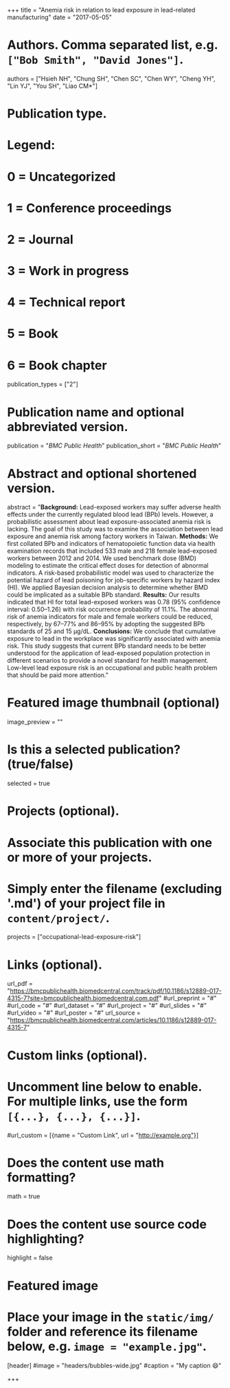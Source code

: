 +++
title = "Anemia risk in relation to lead exposure in lead-related manufacturing"
date = "2017-05-05"

# Authors. Comma separated list, e.g. `["Bob Smith", "David Jones"]`.
authors = ["Hsieh NH", "Chung SH", "Chen SC", "Chen WY", "Cheng YH", "Lin YJ", "You SH", "Liao CM*"]

# Publication type.
# Legend:
# 0 = Uncategorized
# 1 = Conference proceedings
# 2 = Journal
# 3 = Work in progress
# 4 = Technical report
# 5 = Book
# 6 = Book chapter
publication_types = ["2"]

# Publication name and optional abbreviated version.
publication = "*BMC Public Health*"
publication_short = "*BMC Public Health*"

# Abstract and optional shortened version.
abstract = "**Background:** Lead-exposed workers may suffer adverse health effects under the currently regulated blood lead (BPb) levels. However, a probabilistic assessment about lead exposure-associated anemia risk is lacking. The goal of this study was to examine the association between lead exposure and anemia risk among factory workers in Taiwan. **Methods:** We first collated BPb and indicators of hematopoietic function data via health examination records that included 533 male and 218 female lead-exposed workers between 2012 and 2014. We used benchmark dose (BMD) modeling to estimate the critical effect doses for detection of abnormal indicators. A risk-based probabilistic model was used to characterize the potential hazard of lead poisoning for job-specific workers by hazard index (HI). We applied Bayesian decision analysis to determine whether BMD could be implicated as a suitable BPb standard. **Results:** Our results indicated that HI for total lead-exposed workers was 0.78 (95% confidence interval: 0.50–1.26) with risk occurrence probability of 11.1%. The abnormal risk of anemia indicators for male and female workers could be reduced, respectively, by 67–77% and 86–95% by adopting the suggested BPb standards of 25 and 15 μg/dL. **Conclusions:** We conclude that cumulative exposure to lead in the workplace was significantly associated with anemia risk. This study suggests that current BPb standard needs to be better understood for the application of lead-exposed population protection in different scenarios to provide a novel standard for health management. Low-level lead exposure risk is an occupational and public health problem that should be paid more attention."

# Featured image thumbnail (optional)
image_preview = ""

# Is this a selected publication? (true/false)
selected = true

# Projects (optional).
#   Associate this publication with one or more of your projects.
#   Simply enter the filename (excluding '.md') of your project file in `content/project/`.
projects = ["occupational-lead-exposure-risk"]

# Links (optional).
url_pdf = "https://bmcpublichealth.biomedcentral.com/track/pdf/10.1186/s12889-017-4315-7?site=bmcpublichealth.biomedcentral.com.pdf"
#url_preprint = "#"
#url_code = "#"
#url_dataset = "#"
#url_project = "#"
#url_slides = "#"
#url_video = "#"
#url_poster = "#"
url_source = "https://bmcpublichealth.biomedcentral.com/articles/10.1186/s12889-017-4315-7"

# Custom links (optional).
#   Uncomment line below to enable. For multiple links, use the form `[{...}, {...}, {...}]`.
#url_custom = [{name = "Custom Link", url = "http://example.org"}]

# Does the content use math formatting?
math = true

# Does the content use source code highlighting?
highlight = false

# Featured image
# Place your image in the `static/img/` folder and reference its filename below, e.g. `image = "example.jpg"`.
[header]
#image = "headers/bubbles-wide.jpg"
#caption = "My caption :smile:"

+++